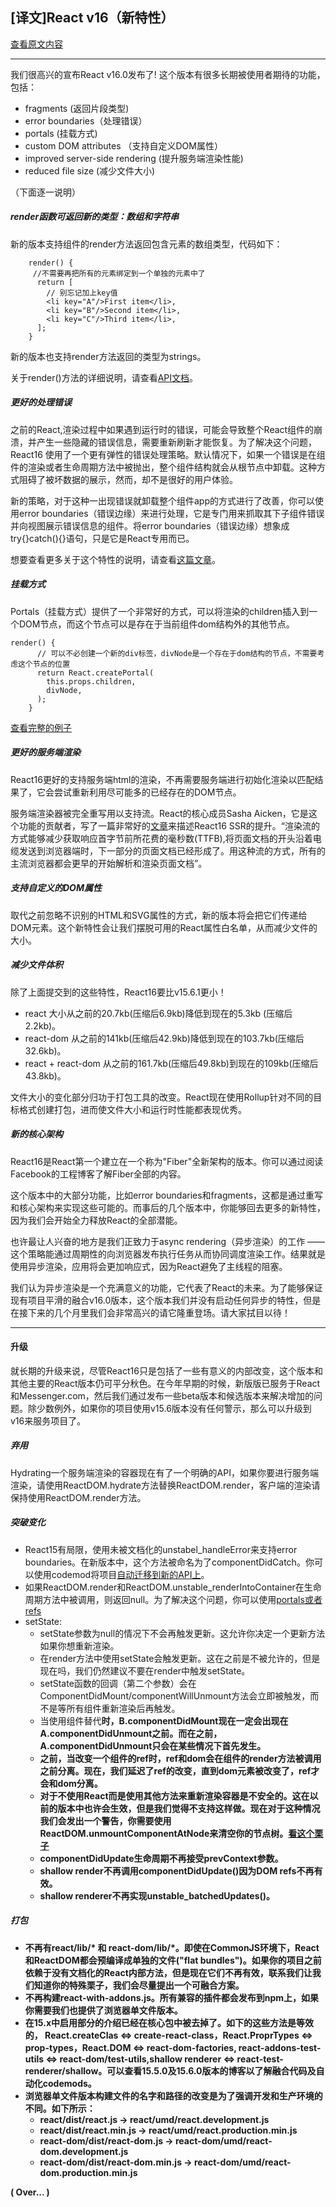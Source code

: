 ## [译文]React v16（新特性）

[查看原文内容](https://deploy-preview-10824--reactjs.netlify.com/blog/2017/09/26/react-v16.0.html)

----------

 我们很高兴的宣布React v16.0发布了! 这个版本有很多长期被使用者期待的功能，包括：

   * fragments (返回片段类型)
   * error boundaries（处理错误）
   * portals (挂载方式)
   * custom DOM attributes （支持自定义DOM属性）
   * improved server-side rendering (提升服务端渲染性能)
   * reduced file size (减少文件大小)


（下面逐一说明）

##### render函数可返回新的类型：数组和字符串

新的版本支持组件的render方法返回包含元素的数组类型，代码如下：

```
	render() {
     //不需要再把所有的元素绑定到一个单独的元素中了
	  return [
	    // 别忘记加上key值
	    <li key="A"/>First item</li>,
	    <li key="B"/>Second item</li>,
	    <li key="C"/>Third item</li>,
	  ];
	}
```
新的版本也支持render方法返回的类型为strings。

关于render()方法的详细说明，请查看[API文档](https://deploy-preview-10824--reactjs.netlify.com/docs/react-component.html#render)。


##### 更好的处理错误

  之前的React,渲染过程中如果遇到运行时的错误，可能会导致整个React组件的崩溃，并产生一些隐藏的错误信息，需要重新刷新才能恢复。为了解决这个问题，React16 使用了一个更有弹性的错误处理策略。默认情况下，如果一个错误是在组件的渲染或者生命周期方法中被抛出，整个组件结构就会从根节点中卸载。这种方式阻碍了被坏数据的展示，然而，却不是很好的用户体验。

  新的策略，对于这种一出现错误就卸载整个组件app的方式进行了改善，你可以使用error boundaries（错误边缘）来进行处理，它是专门用来抓取其下子组件错误并向视图展示错误信息的组件。将error boundaries（错误边缘）想象成try{}catch(){}语句，只是它是React专用而已。

  想要查看更多关于这个特性的说明，请查看[这篇文章](https://deploy-preview-10824--reactjs.netlify.com/blog/2017/07/26/error-handling-in-react-16.html)。


##### 挂载方式

Portals（挂载方式）提供了一个非常好的方式，可以将渲染的children插入到一个DOM节点，而这个节点可以是存在于当前组件dom结构外的其他节点。

```
render() {
	  // 可以不必创建一个新的div标签，divNode是一个存在于dom结构的节点，不需要考虑这个节点的位置
	  return React.createPortal(
	    this.props.children,
	    divNode,
	  );
	}
```
[查看完整的例子](https://deploy-preview-10824--reactjs.netlify.com/docs/portals.html)

##### 更好的服务端渲染

React16更好的支持服务端html的渲染，不再需要服务端进行初始化渲染以匹配结果了，它会尝试重新利用尽可能多的已经存在的DOM节点。

服务端渲染器被完全重写用以支持流。React的核心成员Sasha Aicken，它是这个功能的贡献者，写了一篇非常好的[文章](https://medium.com/@aickin/whats-new-with-server-side-rendering-in-react-16-9b0d78585d67)来描述React16 SSR的提升。“渲染流的方式能够减少获取响应首字节前所花费的毫秒数(TTFB),将页面文档的开头沿着电缆发送到浏览器端时，下一部分的页面文档已经形成了。用这种流的方式，所有的主流浏览器都会更早的开始解析和渲染页面文档”。

##### 支持自定义的DOM属性

取代之前忽略不识别的HTML和SVG属性的方式，新的版本将会把它们传递给DOM元素。这个新特性会让我们摆脱可用的React属性白名单，从而减少文件的大小。

##### 减少文件体积

除了上面提交到的这些特性，React16要比v15.6.1更小！

* react 大小从之前的20.7kb(压缩后6.9kb)降低到现在的5.3kb (压缩后2.2kb)。
* react-dom 从之前的141kb(压缩后42.9kb)降低到现在的103.7kb(压缩后32.6kb)。
* react + react-dom 从之前的161.7kb(压缩后49.8kb)到现在的109kb(压缩后43.8kb)。

文件大小的变化部分归功于打包工具的改变。React现在使用Rollup针对不同的目标格式创建打包，进而使文件大小和运行时性能都表现优秀。

##### 新的核心架构

React16是React第一个建立在一个称为"Fiber"全新架构的版本。你可以通过阅读Facebook的工程博客了解Fiber全部的内容。

这个版本中的大部分功能，比如error boundaries和fragments，这都是通过重写和核心架构来实现这些可能的。而事后的几个版本中，你能够回去更多的新特性，因为我们会开始全力释放React的全部潜能。

也许最让人兴奋的地方是我们正致力于async rendering（异步渲染）的工作 —— 这个策略能通过周期性的向浏览器发布执行任务从而协同调度渲染工作。结果就是使用异步渲染，应用将会更加响应式，因为React避免了主线程的阻塞。

我们认为异步渲染是一个充满意义的功能，它代表了React的未来。为了能够保证现有项目平滑的融合v16.0版本，这个版本我们并没有启动任何异步的特性，但是在接下来的几个月里我们会非常高兴的请它隆重登场。请大家拭目以待！


----------


#### 升级

就长期的升级来说，尽管React16只是包括了一些有意义的内部改变，这个版本和其他主要的React版本仍可平分秋色。在今年早期的时候，新版版已服务于React和Messenger.com，然后我们通过发布一些beta版本和候选版本来解决增加的问题。除少数例外，如果你的项目使用v15.6版本没有任何警示，那么可以升级到v16来服务项目了。

##### 弃用

Hydrating一个服务端渲染的容器现在有了一个明确的API，如果你要进行服务端渲染，请使用ReactDOM.hydrate方法替换ReactDOM.render，客户端的渲染请保持使用ReactDOM.render方法。

##### 突破变化

* React15有局限，使用未被文档化的unstabel_handleError来支持error boundaries。在新版本中，这个方法被命名为了componentDidCatch。你可以使用codemod将项目[自动迁移到新的API上](https://github.com/reactjs/react-codemod#error-boundaries)。
* 如果ReactDOM.render和ReactDOM.unstable_renderIntoContainer在生命周期方法中被调用，则返回null。为了解决这个问题，你可以使用[portals或者refs](https://github.com/facebook/react/issues/10309#issuecomment-318434635)
* setState:
	* setState参数为null的情况下不会再触发更新。这允许你决定一个更新方法如果你想重新渲染。
	* 在render方法中使用setState会触发更新。这在之前是不被允许的，但是现在吗，我们仍然建议不要在render中触发setState。
	* setState函数的回调（第二个参数）会在ComponentDidMount/componentWillUnmount方法会立即被触发，而不是等所有组件重新渲染后再触发。
	* 当使用组件<A/>替代<B/>时，B.componentDidMount现在一定会出现在A.componentDidUnmount之前。而在之前，A.componentDidUnmount只会在某些情况下首先发生。
	* 之前，当改变一个组件的ref时，ref和dom会在组件的render方法被调用之前分离。现在，我们延迟了ref的改变，直到dom元素被改变了，ref才会和dom分离。
	* 对于不使用React而是使用其他方法来重新渲染容器是不安全的。这在以前的版本中也许会生效，但是我们觉得不支持这样做。现在对于这种情况我们会发出一个警告，你需要使用ReactDOM.unmountComponentAtNode来清空你的节点树。[看这个栗子](https://github.com/facebook/react/issues/10294#issuecomment-318820987)
	* componentDidUpdate生命周期不再接受prevContext参数。
	* shallow render不再调用componentDidUpdate()因为DOM refs不再有效。
	* shallow renderer不再实现unstable_batchedUpdates()。

##### 打包

* 不再有react/lib/\* 和 react-dom/lib/\*。即使在CommonJS环境下，React和ReactDOM都会预编译成单独的文件("flat bundles")。如果你的项目之前依赖于没有文档化的React内部方法，但是现在它们不再有效，联系我们让我们知道你的特殊栗子，我们会尽量提出一个可融合方案。
* 不再构建react-with-addons.js。所有兼容的插件都会发布到npm上，如果你需要我们也提供了浏览器单文件版本。
* 在15.x中启用部分的介绍已经在核心包中被去掉了。如下的这些方法是等效的，
React.createClas <=> create-react-class，React.ProprTypes <=> prop-types，React.DOM <=> react-dom-factories, react-addons-test-utils <=> react-dom/test-utils,shallow renderer <=> react-test-renderer/shallow。可以查看15.5.0及15.6.0版本的博客以了解融合代码及自动化codemods。
* 浏览器单文件版本构建文件的名字和路径的改变是为了强调开发和生产环境的不同。如下所示：
	* react/dist/react.js -> react/umd/react.development.js
	* react/dist/react.min.js -> react/umd/react.production.min.js
	* react-dom/dist/react-dom.js -> react-dom/umd/react-dom.development.js
	* react-dom/dist/react-dom.min.js -> react-dom/umd/react-dom.production.min.js

( Over... )
